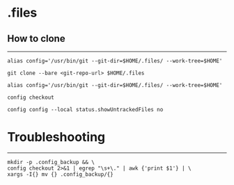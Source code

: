 # .files

## How to clone
--- 
```shell
alias config='/usr/bin/git --git-dir=$HOME/.files/ --work-tree=$HOME'
```


```shell
git clone --bare <git-repo-url> $HOME/.files
```

```shell
alias config='/usr/bin/git --git-dir=$HOME/.files/ --work-tree=$HOME'
```
```shell
config checkout
```

```shell
config config --local status.showUntrackedFiles no
```

# Troubleshooting
---

```shell
mkdir -p .config_backup && \
config checkout 2>&1 | egrep "\s+\." | awk {'print $1'} | \
xargs -I{} mv {} .config_backup/{}
```
